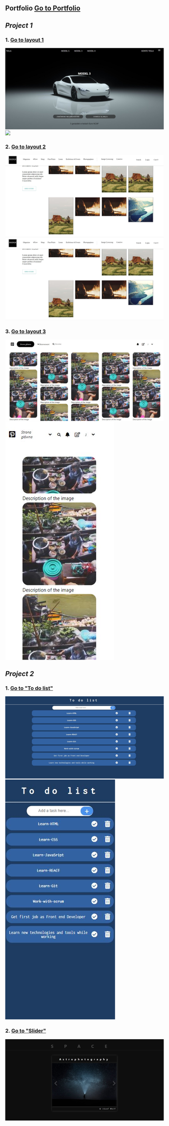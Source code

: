 
## Portfolio [Go to Portfolio](https://jozef-wolf.github.io/)

## *Project 1* 
### 1. [Go to layout 1](https://infoshareacademy.github.io/jfddr2-projects-jozef-wolf/layout1/index.html)

![](images/tesla.JPG) ![](images/tesla1.JPG)

### 2. [Go to layout 2](https://infoshareacademy.github.io/jfddr2-projects-jozef-wolf/layout2/index.html)

![](images/magnum.JPG) ![](images/magnum.JPG)

### 3. [Go to layout 3](https://infoshareacademy.github.io/jfddr2-projects-jozef-wolf/layout3/index.html)

![](images/pint.JPG) ![](images/pint2.JPG)

## *Project 2* 

### 1. [Go to "To do list"](https://infoshareacademy.github.io/jfddr2-projects-jozef-wolf/project2/to-do-list/index.html)

![](images/todo.JPG) ![](images/todo2.JPG)

### 2. [Go to "Slider"](https://infoshareacademy.github.io/jfddr2-projects-jozef-wolf/project2/slide-show/index.html)

![](images/astro.JPG)



